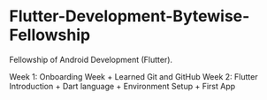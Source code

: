 # Flutter-Development-Bytewise-Fellowship

Fellowship of Android Development (Flutter).

Week 1: Onboarding Week + Learned Git and GitHub
Week 2: Flutter Introduction + Dart language + Environment Setup + First App
